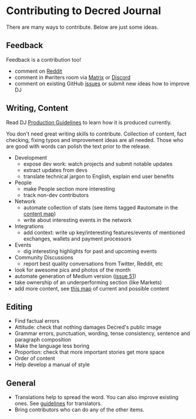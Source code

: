 # Contributing to Decred Journal

There are many ways to contribute. Below are just some ideas.

## Feedback

Feedback is a contribution too!

- comment on [Reddit](https://www.reddit.com/r/decred/search?q=decred+journal&restrict_sr=on&t=all&sort=new)
- comment in #writers room via [Matrix](https://chat.decred.org/) or [Discord](https://discord.gg/GJ2GXfz)
- comment on existing GitHub [issues](https://github.com/xaur/decred-news/issues) or submit new ideas how to improve DJ

## Writing, Content

Read DJ [Production Guidelines](guidelines.md) to learn how it is produced currently.

You don't need great writing skills to contribute. Collection of content, fact checking, fixing typos and improvement ideas are all needed. Those who are good with words can polish the text prior to the release.

- Development
  - expose dev work: watch projects and submit notable updates
  - extract updates from devs
  - translate technical jargon to English, explain end user benefits
- People
  - make People section more interesting
  - track non-dev contributors
- Network
  - automate collection of stats (see items tagged #automate in the [content map](content.md))
  - write about interesting events in the network
- Integrations
  - add context: write up key/interesting features/events of mentioned exchanges, wallets and payment processors
- Events
  - dig interesting highlights for past and upcoming events
- Community Discussions
  - report best quality conversations from Twitter, Reddit, etc
- look for awesome pics and photos of the month
- automate generation of Medium version ([issue 51](https://github.com/xaur/decred-news/issues/51))
- take ownership of an underperforming section (like Markets)
- add more content, see [this map](content.md) of current and possible content

## Editing

- Find factual errors
- Attitude: check that nothing damages Decred's public image
- Grammar errors, punctuation, wording, tense consistency, sentence and paragraph composition
- Make the language less boring
- Proportion: check that more important stories get more space
- Order of content
- Help develop a manual of style

## General

- Translations help to spread the word. You can also improve existing ones. See [guidelines](guidelines.md#translations) for translators.
- Bring contributors who can do any of the other items.
